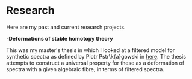 # Research

Here are my past and current research projects.

-**Deformations of stable homotopy theory**

  This was my master's thesis in which I looked at a filtered model for synthetic spectra as defined by Piotr Pstr\k{a}gowski in [here](https://arxiv.org/pdf/1803.01804.pdf).
  The thesis attempts to construct a universal property for these as a deformation of spectra with a given algebraic fibre, in terms of filtered spectra.

